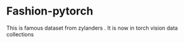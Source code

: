 # Fashion-pytorch
This is famous dataset from zylanders . It is now in torch vision data collections 
